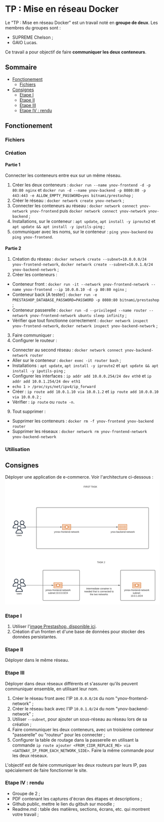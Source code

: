 # TP : Mise en réseau Docker

Le "TP : Mise en réseau Docker" est un travail noté en **groupe de deux**. Les membres du groupes sont :
- SUPREME Chelson ;
- GAIO Lucas. 

Ce travail a pour objectif de faire **communiquer les deux conteneurs**. 


## Sommaire
- [Fonctionement](##Fonctionement)
  - [Fichiers](###Fichiers)
- [Consignes](##Consignes)
  - [Etape I](###Etape-I)
  - [Etape II](###Etape-II)
  - [Etape III](###Etape-III)
  - [Etape IV : rendu](###Etape-IV-:-rendu)

## Fonctionement

### Fichiers

### Création 

#### Partie 1

Connecter les conteneurs entre eux sur un même réseau.

1. Créer les deux conteneurs : `docker run --name ynov-frontend -d -p 80:80 nginx` et `docker run -d --name ynov-backend -p 8080:80 -p 443:443 -e ALLOW_EMPTY_PASSWORD=yes bitnami/prestashop` ;
2. Créer le réseau : `docker network create ynov-network` ;
3. Connecter les conteneurs au réseau : `docker network connect ynov-network ynov-frontend` puis `docker network connect ynov-network ynov-backend` ;
4. Installations, sur le conteneur : `apt update`, `apt install -y iproute2` et `apt update && apt install -y iputils-ping` ;
5. communiquer avec les noms, sur le conteneur : `ping ynov-backend` ou `ping ynov-frontend`.

#### Partie 2

1. Création du réseau : `docker network create --subnet=10.0.0.0/24 ynov-frontend-network`, `docker network create --subnet=10.0.1.0/24 ynov-backend-network` ;
2. Créer les conteneurs : 
  - Conteneur front : `docker run -it --network ynov-frontend-network --name ynov-frontend --ip 10.0.0.10 -d -p 80:80 nginx` ;
  - Conteneur back [A tester] : `docker run -e PRESTASHOP_DATABASE_PASSWORD=PASSWORD -p 8080:80 bitnami/prestashop` ;
  - Conteneur passerelle : `docker run -d --privileged --name router --network ynov-frontend-network ubuntu sleep infinity` ;
  - Vérifier que tout fonctionne correctement : `docker network inspect ynov-frontend-network`, `docker network inspect ynov-backend-network` ;
3. Faire communiquer :
4. Configurer le routeur :
  - Connecter au second réseau : `docker network connect ynov-backend-network router`
  - Aller sur le conteneur : `docker exec -it router bash` ;
  - Installations : `apt update`, `apt install -y iproute2` et `apt update && apt install -y iputils-ping` ;
  - Configurer les interfaces : `ip addr add 10.0.0.254/24 dev eth0` et `ip addr add 10.0.1.254/24 dev eth1`
  - `echo 1 > /proc/sys/net/ipv4/ip_forward`
  - Créer : `ip route add 10.0.1.10 via 10.0.1.2` et `ip route add 10.0.0.10 via 10.0.0.2` ;
  - Vérifier : `ip route` ou `route -n`.
9. Tout supprimer : 
  - Supprimer les conteneurs : `docker rm -f ynov-frontend ynov-backend router`
  - Supprimer les réseaux : `docker network rm ynov-frontend-network ynov-backend-network`


### Utilisation

## Consignes 

Déployer une application de e-commerce. Voir l'architecture ci-dessous :
![Schéma d'architecture](archi.png)

### Etape I

1. Utiliser l'[image Prestashop, disponible ici](https://hub.docker.com/r/bitnami/prestashop).
2. Création d'un fronten et d'une base de données pour stocker des données persistantes.

### Etape II

Déployer dans le même réseau.

### Etape III

Déployer dans deux réseaux différents et s'assurer qu'ils peuvent communiquer ensemble, en utilisant leur nom.

1. Créer le réseau front avec l'IP `10.0.0.0/24` du nom "ynov-frontend-network" ;
2. Créer le réseau back avec l'IP `10.0.1.0/24` du nom "ynov-backend-network" ;
3. Utiliser `--subnet`, pour ajouter un sous-réseau au réseau lors de sa création ;
4. Faire communiquer les deux conteneurs, avec un troisième conteneur "passerelle" ou "routeur" pour les connecter ;
5. Configurer la table de routage dans la passerelle en utilisant la commande `ip route ajouter <FROM_CIDR_REPLACE_ME> via <GATEWAY_IP_FROM_EACH_NETWORK_SIDE>`. Faire la même commande pour les deux réseaux.

L'objectif est de faire communiquer les deux routeurs par leurs IP, pas spécialement de faire fonctionner le site.

### Etape IV : rendu

- Groupe de 2 ;
- PDF contenant les captures d'écran des étapes et descriptions ;
- Github public, mettre le lien du gitbuh sur moodle ;
- Readme.md : table des matières, sections, écrans, etc. qui montrent votre travail ;